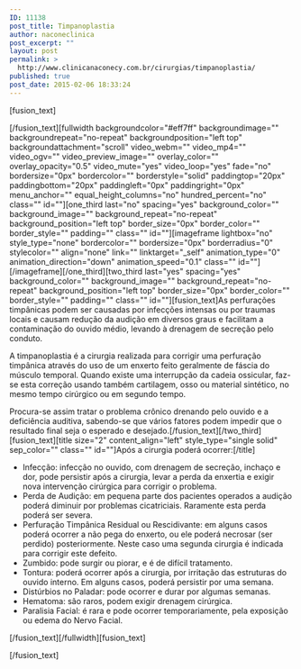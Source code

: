 ```yaml
---
ID: 11138
post_title: Timpanoplastia
author: naconeclinica
post_excerpt: ""
layout: post
permalink: >
  http://www.clinicanaconecy.com.br/cirurgias/timpanoplastia/
published: true
post_date: 2015-02-06 18:33:24
---
```

[fusion_text]

[/fusion_text][fullwidth backgroundcolor="#eff7ff" backgroundimage="" backgroundrepeat="no-repeat" backgroundposition="left top" backgroundattachment="scroll" video_webm="" video_mp4="" video_ogv="" video_preview_image="" overlay_color="" overlay_opacity="0.5" video_mute="yes" video_loop="yes" fade="no" bordersize="0px" bordercolor="" borderstyle="solid" paddingtop="20px" paddingbottom="20px" paddingleft="0px" paddingright="0px" menu_anchor="" equal_height_columns="no" hundred_percent="no" class="" id=""][one_third last="no" spacing="yes" background_color="" background_image="" background_repeat="no-repeat" background_position="left top" border_size="0px" border_color="" border_style="" padding="" class="" id=""][imageframe lightbox="no" style_type="none" bordercolor="" bordersize="0px" borderradius="0" stylecolor="" align="none" link="" linktarget="_self" animation_type="0" animation_direction="down" animation_speed="0.1" class="" id=""] <img alt="" src="http://naconecyy.com.br/wp-content/uploads/2015/02/timpano.jpg" />[/imageframe][/one_third][two_third last="yes" spacing="yes" background_color="" background_image="" background_repeat="no-repeat" background_position="left top" border_size="0px" border_color="" border_style="" padding="" class="" id=""][fusion_text]As perfurações timpânicas podem ser causadas por infecções intensas ou por traumas locais e causam redução da audição em diversos graus e facilitam a contaminação do ouvido médio, levando à drenagem de secreção pelo conduto.

A timpanoplastia é a cirurgia realizada para corrigir uma perfuração timpânica através do uso de um enxerto feito geralmente de fáscia do músculo temporal. Quando existe uma interrupção da cadeia ossicular, faz-se esta correção usando também cartilagem, osso ou material sintético, no mesmo tempo cirúrgico ou em segundo tempo.

Procura-se assim tratar o problema crônico drenando pelo ouvido e a deficiência auditiva, sabendo-se que vários fatores podem impedir que o resultado final seja o esperado e desejado.[/fusion_text][/two_third][fusion_text][title size="2" content_align="left" style_type="single solid" sep_color="" class="" id=""]Após a cirurgia poderá ocorrer:[/title]
<ul>
	<li>Infecção: infecção no ouvido, com drenagem de secreção, inchaço e dor, pode persistir após a cirurgia, levar a perda da enxertia e exigir nova intervenção cirúrgica para corrigir o problema.</li>
	<li>Perda de Audição: em pequena parte dos pacientes operados a audição poderá diminuir por problemas cicatriciais. Raramente esta perda poderá ser severa.</li>
	<li>Perfuração Timpânica Residual ou Rescidivante: em alguns casos poderá ocorrer a não pega do enxerto, ou ele poderá necrosar (ser perdido) posteriormente. Neste caso uma segunda cirurgia é indicada para corrigir este defeito.</li>
	<li>Zumbido: pode surgir ou piorar, e é de difícil tratamento.</li>
	<li>Tontura: poderá ocorrer após a cirurgia, por irritação das estruturas do ouvido interno. Em alguns casos, poderá persistir por uma semana.</li>
	<li>Distúrbios no Paladar: pode ocorrer e durar por algumas semanas.</li>
	<li>Hematoma: são raros, podem exigir drenagem cirúrgica.</li>
	<li>Paralisia Facial: é rara e pode ocorrer temporariamente, pela exposição ou edema do Nervo Facial.</li>
</ul>
[/fusion_text][/fullwidth][fusion_text]

[/fusion_text]